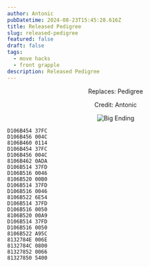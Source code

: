 ```yaml
---
author: Antonic
pubDatetime: 2024-08-23T15:45:28.616Z
title: Released Pedigree
slug: released-pedigree
featured: false
draft: false
tags:
  - move hacks
  - front grapple
description: Released Pedigree
---
```

<center>
Replaces: Pedigree <p>
Credit: Antonic

![Big Ending](/assets/images/gifs/released-pedigree.gif)
</center>

```text
D106B454 37FC
D106B456 004C
8106B460 0114
D106B454 37FC
D106B456 004C
8106B462 0ADA
D106B514 37FD
D106B516 0046
8106B520 00B0
D106B514 37FD
D106B516 0046
8106B522 6E54
D106B514 37FD
D106B516 0050
8106B520 00A9
D106B514 37FD
D106B516 0050
8106B522 A95C
8132784E 006E
8132784C 0800
81327852 0066
81327850 5400
```

